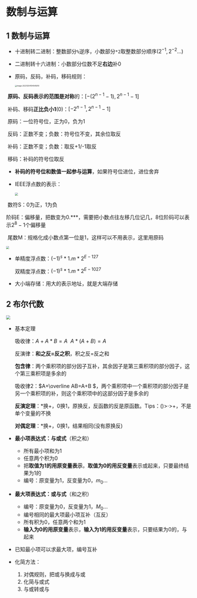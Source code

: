 # 数制与运算

## 1 数制与运算

- 十进制转二进制：整数部分`%`逆序，小数部分`*2`取整数部分顺序($2^{-1},2^{-2}...$)

- 二进制转十六进制：小数部分位数不足**右边**补0

- 原码，反码，补码，移码规则：

  <img src="1_数制与运算.assets/image-20231204104545810.png" alt="image-20231204104545810" style="zoom:33%;" />	

​	**原码、反码表示的范围是对称**的：$[-(2^{n-1}-1),2^{n-1}-1]$

​	补码、移码**正比负小1**(0)：$[-2^{n-1},2^{n-1}-1]$

​	原码：一位符号位，正为0，负为1

​	反码：正数不变；负数：符号位不变，其余位取反

​	补码：正数不变；负数：取反+1/-1取反

​	移码：补码的符号位取反

- **补码的符号位和数值一起参与运算**，如果符号位进位，进位舍弃

- IEEE浮点数的表示：

  <img src="1_数制与运算.assets/屏幕截图 2023-12-03 144548.png" style="zoom:50%;" />

​	数符S：0为正，1为负

​	阶码E：偏移量，把数变为0.***，需要把小数点往左移几位记几，8位阶码可以表示$2^8-1$个偏移量

​	尾数M：规格化成小数点第一位是1，这样可以不用表示，这里用原码

<img src="1_数制与运算.assets/屏幕截图 2023-12-03 145233.png" style="zoom:50%;" />

- 单精度浮点数：$(-1)^s*1.m*2^{E-127}$

  双精度浮点数：$(-1)^s*1.m*2^{E-1027}$

- 大小端存储：用大的表示地址，就是大端存储

## 2 布尔代数

<img src="1_数制与运算.assets/屏幕截图 2023-12-03 170949.png" style="zoom:67%;" />

- 基本定理

  吸收律：$A+A*B=A\  \ A*(A+B)=A$

  反演律：**和之反=反之积**，积之反=反之和
  
  **包含律**：两个乘积项的部分因子互补，其余因子是第三乘积项的部分因子，这个第三乘积项是多余的
  
  吸收律2：$A+\overline AB=A+B $，两个乘积项中一个乘积项的部分因子是另一个乘积项的补，则这个乘积项中的这部分因子是多余的
  
  **反演定理**：*换+，0换1，原换反，反函数的反是原函数。Tips：()>$\cdot$>+，不是单个变量的不换
  
  **对偶定理**：*换+，0换1，结果相同(没有原换反)

- **最小项表达式：与或式**（积之和）
  - 所有最小项和为1
  - 任意两个积为0
  - 把**取值为1的用原变量表示**，**取值为0的用反变量**表示或起来，只要最终结果为1的
  - 编号：原变量为1，反变量为0，$m_0...$
- **最大项表达式：或与式**（和之积）
  - 编号：原变量为0，反变量为1，$M_0...$
  - 编号相同的最大项最小项互补（互反）
  - 所有积为0，任意两个和为1
  - **输入为0的用原变量**表示，**输入为1的用反变量**表示，只要结果为0的，与起来

- 已知最小项可以求最大项，编号互补
- 化简方法：
  1. 对偶规则，把或与换成与或
  2. 化简与或式
  3. 与或转或与
